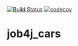 [![Build Status](https://travis-ci.com/vovkalexander/job4j_cars.svg?branch=master)](https://travis-ci.com/vovkalexander/job4j_cars)
[![codecov](https://codecov.io/gh/vovkalexander/job4j_cars/branch/master/graph/badge.svg)](https://codecov.io/gh/vovkalexander/job4j_cars)


# job4j_cars



